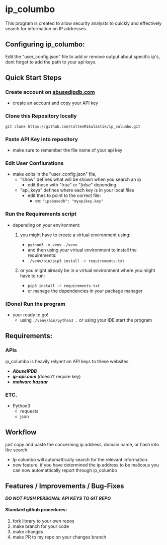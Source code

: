 
# ip_columbo
This program is created to allow security analysts to quickly and effectively search for information on IP addresses.

## Configuring ip_columbo:
Edit the "user_config.json" file to add or remove output about specific ip's, dont forget to add the path to your api keys.


## Quick Start Steps

### Create account on [abusedipdb.com](https://www.abuseipdb.com/) 
- create an account and copy your API key

### Clone this Repository locally
``` git clone https://github.com/ColtenMikulastik/ip_columbo.git ```

### Paste API Key into repository
- make sure to remember the file name of your api key

### Edit User Confiurations
- make edits in the "user_config.json" file,
    - "show" defines what will be shown when you search an ip
        - edit these with "*true*" or "*false*" depending.
    - "api_keys" defines where each key is in your local files
        - edit thes to point to the correct file:
            - ex: ``` "ipabusedb": "myapikey.key" ```

### Run the Requirements script
- depending on your environment:
    1. you might have to create a virtual environment using:
        - ``` python3 -m venv ./venv ```
        - and then using your virtual environment to install the requirements:
        - ``` ./venv/bin/pip3 install -r requirements.txt ```
    
    2. or you might already be in a virtual environment where you might have to run:
        - ``` pip3 install -r requirements.txt ```
        - or manage the dependencies in your package manager

### (Done) Run the program
- your ready to go!
    - using ``` ./venv/bin/python3 . ``` or using your IDE start the program


## Requirements:

### APIs
ip_columbo is heavily relyant on API keys to these websites.
- ***AbuseIPDB***
- ***ip-api.com*** (doesn't require key)
- ***malware bazaar***

### ETC.
- Python3
    - requests
    - json

## Workflow
just copy and paste the concerning ip address, domain name, or hash into the search.
- Ip columbo will automattically search for the relevant information.
- new feature, if you have determined the ip address to be malicous you can now automattically report through ip_columbo

## Features / Improvements / Bug-Fixes
***DO NOT PUSH PERSONAL API KEYS TO GIT REPO***
#### Standard github procedures:
1. fork library to your own repos
2. make branch for your code
3. make changes
3. make PR to my repo on your changes branch
